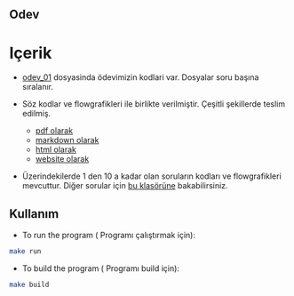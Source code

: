 ## Odev

# Içerik

- [odev_01](./odev_01/main.c) dosyasinda ödevimizin kodlari var.
  Dosyalar soru başına sıralanır.
- Söz kodlar ve flowgrafikleri ile birlikte verilmiştir. Çeşitli şekillerde teslim edilmiş.

  - [pdf olarak](./resources/Algoritma_devi.pdf)
  - [markdown olarak](./resources/Algoritma_devi_md/Abdel-manan%20Junior%20Abdel-rahman%20d40809f8381747d8bedbff4f9a364a6e.md)
  - [html olarak](./resources/Algoritma_devi_html/Abdel-manan%20Junior%20Abdel-rahman%20d40809f8381747d8bedbff4f9a364a6e.html)
  - [website olarak](https://amanan.notion.site/Abdel-manan-Junior-Abdel-rahman-d40809f8381747d8bedbff4f9a364a6e)

- Üzerindekilerde 1 den 10 a kadar olan soruların kodları ve flowgrafikleri mevcuttur. Diğer sorular için [bu klasörüne](./odev_01/) bakabilirsiniz.

## Kullanım

- To run the program ( Programı çalıştırmak için):

```bash
make run
```

- To build the program ( Programı build için):

```bash
make build
```
